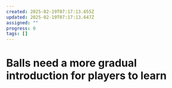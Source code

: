 ```yaml
---
created: 2025-02-19T07:17:13.655Z
updated: 2025-02-19T07:17:13.647Z
assigned: ""
progress: 0
tags: []
---
```


# Balls need a more gradual introduction for players to learn
